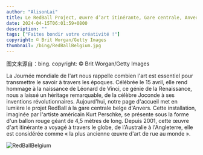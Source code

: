 ```yaml
---
author: "AlisonLai"
title: Le RedBall Project, œuvre d’art itinérante, Gare centrale, Anvers, Belgique (© Brit Worgan/Getty Images)
date: 2024-04-15T06:01:59+0800
description: ""
tags: ["Faites bondir votre créativité !"]
copyright: © Brit Worgan/Getty Images
thumbnail: /bing/RedBallBelgium.jpg
---
```

图文来源自：bing.  copyright: © Brit Worgan/Getty Images

La Journée mondiale de l'art nous rappelle combien l'art est essentiel pour transmettre le savoir à travers les époques. Célébrée le 15 avril, elle rend hommage à la naissance de Léonard de Vinci, ce génie de la Renaissance, nous a laissé un héritage remarquable, de la célèbre Joconde à ses inventions révolutionnaires. Aujourd'hui, notre page d'accueil met en lumière le projet RedBall à la gare centrale belge d'Anvers. Cette installation, imaginée par l'artiste américain Kurt Perschke, se présente sous la forme d'un ballon rouge géant de 4,5 mètres de long. Depuis 2001, cette œuvre d'art itinérante a voyagé à travers le globe, de l'Australie à l'Angleterre, elle est considérée comme « la plus ancienne œuvre d'art de rue au monde ».

![RedBallBelgium](/bing/RedBallBelgium.jpg)